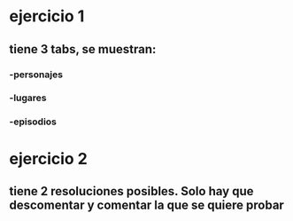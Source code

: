 # ejercicio 1

## tiene 3 tabs, se muestran:

### -personajes
### -lugares
### -episodios

# ejercicio 2

## tiene 2 resoluciones posibles. Solo hay que descomentar y comentar la que se quiere probar

